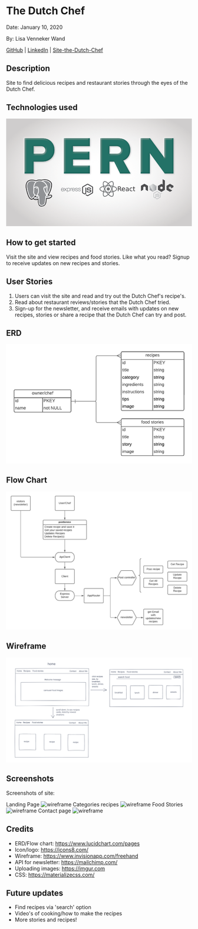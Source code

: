 # The Dutch Chef

Date: January 10, 2020

By: Lisa Venneker Wand


[GitHub](https://github.com/LisaKVW/the-Dutch-Chef) |
[LinkedIn](https://www.linkedin.com/in/lisa-venneker-wand-8413ab25/) |
[Site-the-Dutch-Chef](https://the-dutch-chef.herokuapp.com/)


## Description
Site to find delicious recipes and restaurant stories through the eyes of the Dutch Chef.


## Technologies used
![logos](./img/pern.png)

## How to get started
Visit the site and view recipes and food stories. 
Like what you read? Signup to receive updates on new recipes and stories.


## User Stories
1. Users can visit the site and read and try out the Dutch Chef's recipe's.
2. Read about restaurant reviews/stories that the Dutch Chef tried.
3. Sign-up for the newsletter, and receive emails with updates on new recipes, stories or share a recipe that the Dutch Chef can try and post.

## ERD
![wireframe](./img/ERDTheDutchChef.png)

## Flow Chart
![wireframe](./img/flow-chartTheDutchChef.png)

## Wireframe
![wireframe](./img/WireframeTheDutchChef.png)

## Screenshots
Screenshots of site:

Landing Page
![wireframe](https://i.imgur.com/FaekGWu.png)
Categories recipes
![wireframe](https://i.imgur.com/bai7yVn.png)
Food Stories
![wireframe](https://i.imgur.com/7Zys5EE.png)
Contact page
![wireframe](https://i.imgur.com/AU1jxOQ.png)


## Credits
- ERD/Flow chart: https://www.lucidchart.com/pages
- Icon/logo: https://icons8.com/
- Wireframe: https://www.invisionapp.com/freehand 
- API for newsletter: https://mailchimp.com/ 
- Uploading images: https://imgur.com 
- CSS: https://materializecss.com/ 

## Future updates
- Find recipes via 'search' option
- Video's of cooking/how to make the recipes
- More stories and recipes!
